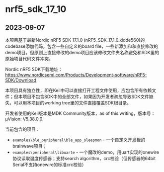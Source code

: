 # nrf5_sdk_17_10

## 2023-09-07

本项目基于最新Nordic nRF5 SDK 17.1.0 (nRF5_SDK_17.1.0_ddde560)的codebase添加代码，包含一些自定义的board file，一些新添加和和直接修改的demo项目。但原则上直接修改的demo项目应该修改文件夹名称避免和SDK里的原始项目代码文件冲突。

Nordic nRF5 SDK下载地址：https://www.nordicsemi.com/Products/Development-software/nRF5-SDK/Download

本项目具有独立性，即在Keil中可以直接打开工程文件使用，应包含所有依赖文件；但本项目不包含SDK中的全部文件，如果因为开发者疏忽导致SDK文件缺失，可以用本项目的working tree里的文件直接覆盖SDK根目录。

开发者使用的Keil版本是MDK Community版本，as of this writing，版本号：μVision: V5.38.0.0.

当前包含的项目：

- `examples\ble_peripheral\ble_app_sleepmon` - 一个自定义开发板的brainwave项目；
- `examples\peripheral\libuarte` - 一个魔改的demo，用uart实现的onewire协议读取温度传感器；支持search algorithm，crc校验（但传感器的64bit Serial不支持onewire的标准crc校验）
